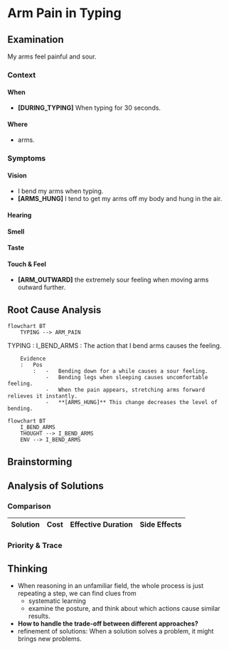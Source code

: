 # Arm Pain in Typing

## Examination
[problem overview]: #

My arms feel painful and sour.

### Context

#### When
[Specification: year, season, daytime, during & after some events]: #

-	**[DURING_TYPING]** When typing for 30 seconds.

#### Where
[Localization]: #


- arms.


### Symptoms
[avoid biases]: #
[comparison between actuation and expectation]: #
[collect evidence used by hypothesis built in the root cause analysis phrase]: #
[specification: location, degree]: #

#### Vision

-	I bend my arms when typing.
-	**[ARMS_HUNG]** I tend to get my arms off my body and hung in the air.

#### Hearing

#### Smell

#### Taste

#### Touch & Feel

-	**[ARM_OUTWARD]** the extremely sour feeling when moving arms outward further.

## Root Cause Analysis
[backward cause reasoning for general problems]: #
[recursive trouble shooting for engineering problems to an atomic level (build hypothesis, use evidence (examination  + unit tests))]: #

```mermaid
flowchart BT
	TYPING --> ARM_PAIN
```

TYPING
:	I_BEND_ARMS
	:	The action that I bend arms causes the feeling.
		
		Evidence
		:	Pos
			:	-	Bending down for a while causes a sour feeling.
				-	Bending legs when sleeping causes uncomfortable feeling.
				-	When the pain appears, stretching arms forward relieves it instantly.
				-	**[ARMS_HUNG]** This change decreases the level of bending.

```mermaid
flowchart BT
	I_BEND_ARMS
	THOUGHT --> I_BEND_ARMS
	ENV --> I_BEND_ARMS
```			
## Brainstorming
[removal of touchable physical objects is applicable]: #
[replacement V.S repair. Localize the problem to an atomic level where fixing it components is more expensive than replacing it as a whole]: #


## Analysis of Solutions

### Comparison
| Solution | Cost | Effective Duration | Side Effects |
| --- | --- | --- | --- |
 
### Priority & Trace

## Thinking
[Lessons learned from this experience]: #
-	When reasoning in an unfamiliar field, the whole process is just repeating a step, we can find clues from
	-	systematic learning 
	-	examine the posture, and think about which actions cause similar results.
-	**How to handle the trade-off between different approaches?**
-	refinement of solutions: When a solution solves a problem, it might brings new problems.
<!--stackedit_data:
eyJoaXN0b3J5IjpbLTEwOTczNzkyNzFdfQ==
-->